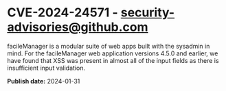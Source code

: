 # CVE-2024-24571 - security-advisories@github.com

facileManager is a modular suite of web apps built with the sysadmin in mind. For the facileManager web application versions 4.5.0 and earlier, we have found that XSS was present in almost all of the input fields as there is insufficient input validation.

**Publish date:** 2024-01-31
